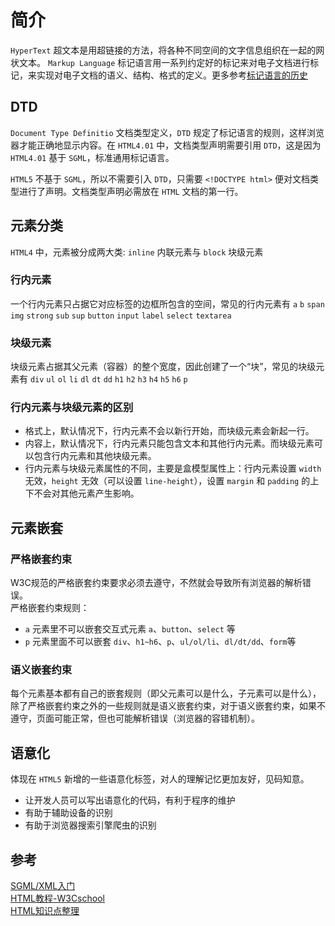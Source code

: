 # 简介
`HyperText` 超文本是用超链接的方法，将各种不同空间的文字信息组织在一起的网状文本。
`Markup Language` 标记语言用一系列约定好的标记来对电子文档进行标记，来实现对电子文档的语义、结构、格式的定义。更多参考[标记语言的历史](https://www.worldhello.net/doc/docbook_howto/ar01s04s02.html#idp5099024)

## DTD
`Document Type Definitio` 文档类型定义，`DTD` 规定了标记语言的规则，这样浏览器才能正确地显示内容。在 `HTML4.01` 中，文档类型声明需要引用 `DTD`，这是因为 `HTML4.01` 基于 `SGML`，标准通用标记语言。 

`HTML5` 不基于 `SGML`，所以不需要引入 `DTD`，只需要 `<!DOCTYPE html>` 便对文档类型进行了声明。文档类型声明必需放在 `HTML` 文档的第一行。

## 元素分类
`HTML4` 中，元素被分成两大类: `inline` 内联元素与 `block` 块级元素
### 行内元素
一个行内元素只占据它对应标签的边框所包含的空间，常见的行内元素有 `a` `b` `span` `img` `strong` `sub` `sup` `button` `input` `label` `select` `textarea`
### 块级元素
块级元素占据其父元素（容器）的整个宽度，因此创建了一个“块”，常见的块级元素有 `div` `ul` `ol` `li` `dl` `dt` `dd` `h1` `h2` `h3` `h4` `h5` `h6` `p`
### 行内元素与块级元素的区别
  - 格式上，默认情况下，行内元素不会以新行开始，而块级元素会新起一行。
  - 内容上，默认情况下，行内元素只能包含文本和其他行内元素。而块级元素可以包含行内元素和其他块级元素。
  - 行内元素与块级元素属性的不同，主要是盒模型属性上：行内元素设置 `width` 无效，`height` 无效（可以设置 `line-height`），设置 `margin` 和 `padding` 的上下不会对其他元素产生影响。

## 元素嵌套
### 严格嵌套约束
W3C规范的严格嵌套约束要求必须去遵守，不然就会导致所有浏览器的解析错误。  
严格嵌套约束规则：
  - `a` 元素里不可以嵌套交互式元素 `a`、`button`、`select` 等
  - `p` 元素里面不可以嵌套 `div`、`h1~h6`、`p`、`ul/ol/li`、`dl/dt/dd`、`form`等
### 语义嵌套约束
每个元素基本都有自己的嵌套规则（即父元素可以是什么，子元素可以是什么），除了严格嵌套约束之外的一些规则就是语义嵌套约束，对于语义嵌套约束，如果不遵守，页面可能正常，但也可能解析错误（浏览器的容错机制）。

## 语意化
体现在 `HTML5` 新增的一些语意化标签，对人的理解记忆更加友好，见码知意。
  - 让开发人员可以写出语意化的代码，有利于程序的维护
  - 有助于辅助设备的识别
  - 有助于浏览器搜索引擎爬虫的识别

## 参考
[SGML/XML入门](https://www.worldhello.net/doc/docbook_howto/sgml-primary.html)  
[HTML教程-W3Cschool](https://www.w3cschool.cn/html/)  
[HTML知识点整理](https://www.jianshu.com/p/28f91bbd57cc)
